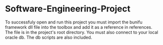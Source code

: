 # Software-Engineering-Project

To successfuly open and run this project you must import the bunifu framework dll file into the toolbox and add it as a reference in references. The file is in the project's root directory. You must also connect to your local oracle db. The db scripts are also included.
